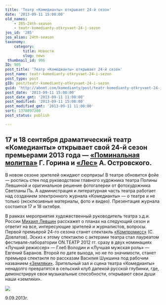 ```yaml
---
title: 'Театр «Комедианты» открывает 24-й сезон'
date: '2013-09-11 15:00:00'
old_names:
    - 285-24th-season
    - teatr-komedianty-otkryvaet-24-j-sezon
jos_id: '285'
jos_alias: 24th-season
taxonomy:
    category:
        title: Новости
        slug: news
_thumbnail_id: 906
ID: 905
post_title: 'Театр «Комедианты» открывает 24-й сезон'
post_name: teatr-komedianty-otkryvaet-24-i-sezon
post_type: post
gID: post/teatr-komedianty-otkryvaet-24-i-sezon
guid: 'http://abnmt.com/komedianty/post/teatr-komedianty-otkryvaet-24-i-sezon'
post_date: '2013-09-11 15:00:00'
post_date_gmt: '2013-09-11 11:00:00'
post_modified: '2013-09-11 15:00:00'
post_modified_gmt: '2013-09-11 11:00:00'
sort: 1378897200
post_status: publish

---
```


## 17 и **18** сентября драматический театр «Комедианты» открывает свой 24-й сезон премьерами 2013 года — [«Поминальная молитва»][0] Г. Горина и [«Лес»][1] А. Островского.


В новом сезоне зрителей ожидают сюрпризы! В театре обновится фойе — роспись стен под руководством главного художника театра Полины Левшиной и оригинальное решение фотогалереи от фотохудожника Светланы Пь. А администрация и литературная часть театра работает над созданием электронного журнала «Комедианты» — о театре и не только (эксклюзивные материалы, фото и видео). Презентация журнала состоится 17 и 18 октября.


В рамках мероприятия художественный руководитель театра з.д.и. России [Михаил Левшин][2] расскажет о планах на следующий сезон и ответит на все, интересующие зрителей и журналистов, вопросы. Первой премьерой 24-го сезона станет спектакль [«Компромисс»][3] (С. Довлатов). Эскиз к этому спектаклю с актерами театра стал лауреатом фестиваля-лаборатории ON.ТЕАТР 2012 гг. сразу в двух номинациях «Лучший режиссер» — Глеб Володин и «Лучшая мужская роль» — Евгений Баранов. Второй по дате выхода, но не по значимости, станет премьера спектакля по рассказам Василия Шукшина под рабочим названием [«Земляки»][4]. Зрительный зал и сцена театра «Комедианты» ненадолго превратятся в сельский клуб далекой русской глубинки, где, демонстрируя свои музыкальные способности, открывают свои души наши «земляки».


![](image-01.jpg)


9.09.2013г.

[0]: ../../performance/pominalnaya-molitva "Поминальная молитва"
[1]: ../../performance/les "Лес"
[2]: ../../person/mikhail-levshin "Михаил Левшин"
[3]: ../../performance/kompromiss "Компромисс"
[4]: ../../performance/zemlyaki "Земляки"